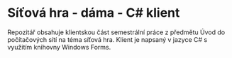 # Síťová hra - dáma - C# klient
Repozitář obsahuje klientskou část semestrální práce z předmětu Úvod do počítačových sítí na téma síťová hra.
Klient je napsaný v jazyce C# s využitím knihovny Windows Forms.
